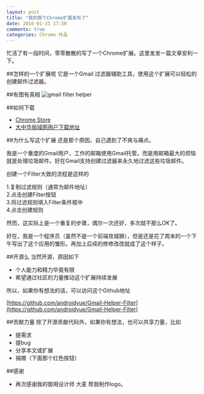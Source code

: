 ```yaml
---
layout: post
title: "我的首个Chrome扩展发布了"
date: 2016-01-31 17:50
comments: true
categories: Chrome 作品
---
```

忙活了有一段时间，零零散散的写了一个Chrome扩展。这里发发一篇文章安利一下。
<!--more-->
##怎样的一个扩展呢
它是一个Gmail 过滤器辅助工具，使用这个扩展可以轻松的创建邮件过滤器。

##有图有真相
![gmail filter helper](http://ww4.sinaimg.cn/large/6a195423gw1f0it0nbx2pj21400o9gxa.jpg)

##如何下载
  * [Chrome Store](https://chrome.google.com/webstore/detail/gmail-filter-helper/iodbdhjpfeokiciiicojjkpffcjnioda)
  * [大中华局域网用户下载地址](http://7jpqsg.com1.z0.glb.clouddn.com/GmailFilterHelper.crx)

##为什么写这个扩展
还是那个原因，自己遇到了不爽与痛点。

我是一个重度的Gmail用户，工作的邮箱使用Gmail托管。而是用邮箱最大的烦恼就是处理垃圾邮件。好在Gmail支持创建过滤器来永久地过滤这些垃圾邮件。

创建一个Filter大致的流程是这样的

  1.复制过滤规则（通常为邮件地址）  
  2.点击创建Filter按钮  
  3.将过滤规则填入Filter条件框中  
  4.点击创建规则

然而，这实际上是一个重复的步骤，偶尔一次还好，多次就不那么OK了。


好在，我是一个程序员（虽然不是一个前端攻城狮），但是还是花了周末的一个下午写出了这个应用的雏形。再加上后续的修修改改就成了这个样子。


##开源么
当然开源，原因如下
  
  * 个人能力和精力毕竟有限
  * 希望通过社区的力量推动这个扩展持续发展

所以，如果你有想法的话，可以访问这个Github地址

[https://github.com/androidyue/Gmail-Helper-Filter](https://github.com/androidyue/Gmail-Helper-Filter)

##贡献力量
除了开源贡献代码外，如果你有想法，也可以共享力量，比如
  
  * 提需求
  * 提bug
  * 分享本文或扩展
  * 捐赠（下面那个红色按钮）


##感谢
  * 再次感谢我的御用设计师 大麦 帮我制作logo。
